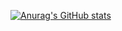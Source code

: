 

[![Anurag's GitHub stats](https://github-readme-stats.vercel.app/api?username=leyudame&show_icons=true&count_private=true&hide=prs&theme=transparent)](https://github.com/anuraghazra/github-readme-stats)

<!--
**YZDame/YZDame** is a ✨ _special_ ✨ repository because its `README.md` (this file) appears on your GitHub profile.

Here are some ideas to get you started:

- 🔭 I’m currently working on ...
- 🌱 I’m currently learning ...
- 👯 I’m looking to collaborate on ...
- 🤔 I’m looking for help with ...
- 💬 Ask me about ...
- 📫 How to reach me: ...
- 😄 Pronouns: ...
- ⚡ Fun fact: ...
-->
